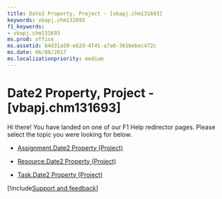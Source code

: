 ```yaml
---
title: Date2 Property, Project - [vbapj.chm131693]
keywords: vbapj.chm131693
f1_keywords:
- vbapj.chm131693
ms.prod: office
ms.assetid: b4d31a59-e62d-4f41-a7a6-3616ebec472c
ms.date: 06/08/2017
ms.localizationpriority: medium
---
```



# Date2 Property, Project - [vbapj.chm131693]

Hi there! You have landed on one of our F1 Help redirector pages. Please select the topic you were looking for below.

- [Assignment.Date2 Property (Project)](https://msdn.microsoft.com/library/be8665ce-ffd6-fc0e-6b0d-17dc0bcdac65%28Office.15%29.aspx)

- [Resource.Date2 Property (Project)](https://msdn.microsoft.com/library/1977a3c7-dfff-6f91-a546-ba1d6d8fb0ef%28Office.15%29.aspx)

- [Task.Date2 Property (Project)](https://msdn.microsoft.com/library/97342ec9-1ec3-be61-a91e-7e516c6f8a7a%28Office.15%29.aspx)

[!include[Support and feedback](~/includes/feedback-boilerplate.md)]